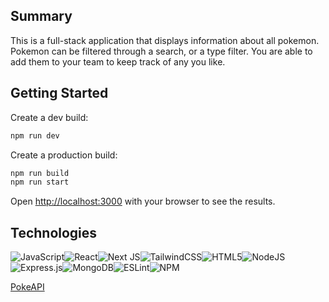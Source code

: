 ## Summary
This is a full-stack application that displays information about all pokemon. Pokemon can be filtered through a search, or a type filter. You are able to add them to your team to keep track of any you like.

## Getting Started

Create a dev build:

```bash
npm run dev
```

Create a production build:

```bash
npm run build
npm run start
```

Open [http://localhost:3000](http://localhost:3000) with your browser to see the results.

## Technologies

![JavaScript](https://img.shields.io/badge/javascript-%23323330.svg?style=for-the-badge&logo=javascript&logoColor=%23F7DF1E)![React](https://img.shields.io/badge/react-%2320232a.svg?style=for-the-badge&logo=react&logoColor=%2361DAFB)![Next JS](https://img.shields.io/badge/Next-black?style=for-the-badge&logo=next.js&logoColor=white)![TailwindCSS](https://img.shields.io/badge/tailwindcss-%2338B2AC.svg?style=for-the-badge&logo=tailwind-css&logoColor=white)![HTML5](https://img.shields.io/badge/html5-%23E34F26.svg?style=for-the-badge&logo=html5&logoColor=white)![NodeJS](https://img.shields.io/badge/node.js-6DA55F?style=for-the-badge&logo=node.js&logoColor=white)![Express.js](https://img.shields.io/badge/express.js-%23404d59.svg?style=for-the-badge&logo=express&logoColor=%2361DAFB)![MongoDB](https://img.shields.io/badge/MongoDB-%234ea94b.svg?style=for-the-badge&logo=mongodb&logoColor=white)![ESLint](https://img.shields.io/badge/ESLint-4B3263?style=for-the-badge&logo=eslint&logoColor=white)![NPM](https://img.shields.io/badge/NPM-%23000000.svg?style=for-the-badge&logo=npm&logoColor=white)

[PokeAPI](https://pokeapi.co/)